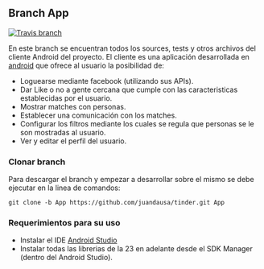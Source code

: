 ## Branch App

[![Travis branch](https://img.shields.io/travis/rust-lang/rust/master.svg)]()


En este branch se encuentran todos los sources, tests y otros archivos del cliente Android del proyecto.
El cliente es una aplicación desarrollada en [android](https://www.android.com) que ofrece al usuario la posibilidad de:
* Loguearse mediante facebook (utilizando sus APIs).
* Dar Like o no a gente cercana que cumple con las caracteristicas establecidas por el usuario.
* Mostrar matches con personas.
* Establecer una comunicación con los matches.
* Configurar los filtros mediante los cuales se regula que personas se le son mostradas al usuario.
* Ver y editar el perfil del usuario.



### Clonar branch

Para descargar el branch y empezar a desarrollar sobre el mismo se debe ejecutar en la linea de comandos:

`git clone -b App https://github.com/juandausa/tinder.git App`

### Requerimientos para su uso

* Instalar el IDE [Android Studio](https://developer.android.com/sdk/)
* Instalar todas las librerias de la 23 en adelante desde el SDK Manager (dentro del Android Studio).
